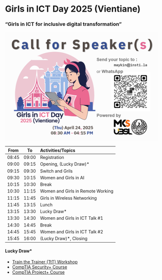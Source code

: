 # Girls in ICT Day 2025 (Vientiane) 
### “Girls in ICT for inclusive digital transformation”

![Call for Speakers](img/CFP.png "Call for Speakers")


| From  |  To   |  Activities/Topics                |
|:-----:|:-----:|:----------------------------------|
| 08:45 | 09:00 | Registration                      |
| 09:00 | 09:15 | Opening, (Lucky Draw)*            |
| 09:15 | 09:30 | Switch and Grils                  |
| 09:30 | 10:15 | Women and Girls in AI             |
| 10:15 | 10:30 | Break                             |
| 10:30 | 11:15 | Women and Girls in Remote Working |
| 11:15 | 11:45 | Girls in Wireless Networking      |
| 11:45 | 13:15 | Lunch                             |
| 13:15 | 13:30 | Lucky Draw*                       |
| 13:30 | 14:30 | Women and Girls in ICT Talk #1    |
| 14:30 | 14:45 | Break                             |
| 14:45 | 15:45 | Women and Girls in ICT Talk #2 	|
| 15:45 | 16:00 | (Lucky Draw)*, Closing            |


#### Lucky Draw*
+ [Train the Trainer (TtT) Workshop](https://instila.github.io/TtT)
+ [CompTIA Security+ Course](https://ubslao.com/Courses/CompTIA/Security+)
+ [CompTIA Project+ Course](#)